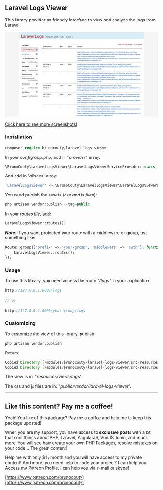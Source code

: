 ## Laravel Logs Viewer

This library provider an friendly interface to view and analyze the logs from Laravel.

![alt text][img-01]

[Click here to see more screenshots!](docs/images.md)

### Installation

```php
composer require brunocouty/laravel-logs-viewer
```

In your *config/app.php*, add in "*provider*" array:

```php
\BrunoCouty\LaravelLogsViewer\LaravelLogsViewerServiceProvider::class,
```

And add in '*aliases*' array:

```php
'LaravelLogsViewer' => \BrunoCouty\LaravelLogsViewer\LaravelLogsViewerFacade::class,
```

You need publish the assets (*css and js files*):

```php
php artisan vendor:publish --tag=public
```

In your *routes file*, add:

```php
LaravelLogsViewer::routes();
```

***Note:*** If you want protected your route with a middleware or group, use something like:

```php
Route::group(['prefix' => 'your-group', 'middleware' => 'auth'], function () {
    LaravelLogsViewer::routes();
});
```

### Usage

To use this library, you need access the route "*/logs*" in your application.

```php
http://127.0.0.1:8000/logs

// or

http://127.0.0.1:8000/your-group/logs
```

### Customizing

To customize the view of this library, publish:

```php
php artisan vendor:publish
```

Return:

```php
Copied Directory [/modules/brunocouty/laravel-logs-viewer/src/resources/views] To [/resources/views]
Copied Directory [/modules/brunocouty/laravel-logs-viewer/src/resources/assets] To [/public/vendor/laravel-logs-viewer]
```

The view is in: "*resources/views/logs*".

The css and js files are in: "*public/vendor/laravel-logs-viewer*".

------------------------

## Like this content? Pay me a coffee!

Yeah! You like of this package? Pay me a coffee and help me to keep this package updated!

When you are my support, you have access to **exclusive posts** with a lot that cool things about PHP, Laravel, AngularJS, VueJS, Ionic, and much more! You will see haw create your own PHP Packages, resolve mistakes on your code... The great content!

Help me with only $1 / month and you will have access to my private content! 
And more, you need help to code your project? I can help you! Access my [Patreon Profile](https://www.patreon.com/brunocouty), I can help you via e-mail or skype!

[https://www.patreon.com/brunocouty](https://www.patreon.com/brunocouty)

[img-01]: docs/images/laravel-logs-viewer-01.png "Home Laravel Logs Viewer"